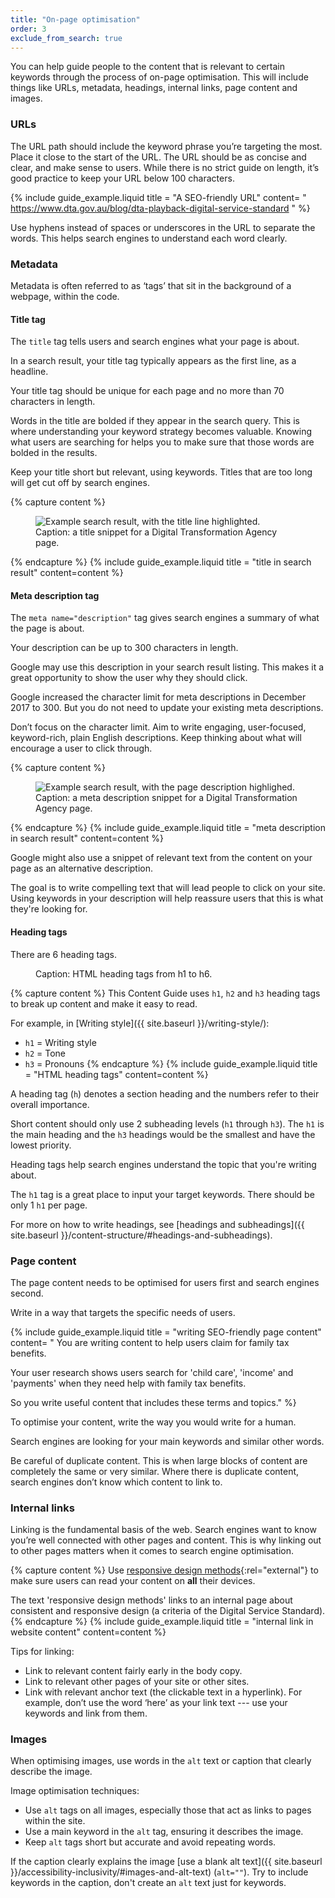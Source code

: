 ```yaml
---
title: "On-page optimisation"
order: 3
exclude_from_search: true
---
```


You can help guide people to the content that is relevant to certain keywords through the process of on-page optimisation. This will include things like URLs, metadata, headings, internal links, page content and images.

### URLs

The URL path should include the keyword phrase you’re targeting the most. Place it close to the start of the URL. The URL should be as concise and clear, and make sense to users. While there is no strict guide on length, it’s good practice to keep your URL below 100 characters.

{% include guide_example.liquid
  title = "A SEO-friendly URL"
  content= "
https://www.dta.gov.au/blog/dta-playback-digital-service-standard
"
%}

Use hyphens instead of spaces or underscores in the URL to separate the words. This helps search engines to understand each word clearly.

### Metadata

Metadata is often referred to as ‘tags’ that sit in the background of a webpage, within the code.

#### Title tag

The `title` tag tells users and search engines what your page is about.

In a search result, your title tag typically appears as the first line, as a headline.

Your title tag should be unique for each page and no more than 70 characters in length.

Words in the title are bolded if they appear in the search query. This is where understanding your keyword strategy becomes valuable. Knowing what users are searching for helps you to make sure that those words are bolded in the results.

Keep your title short but relevant, using keywords. Titles that are too long will get cut off by search engines.

{% capture content %}
<figure>
  <img src='{% asset_path "seo-metatitle.png" %}' alt="Example search result, with the title line highlighted." />
  <figcaption>Caption: a title snippet for a Digital Transformation Agency page.</figcaption>
</figure>
{% endcapture %}
{% include guide_example.liquid
  title = "title in search result"
  content=content
%}

#### Meta description tag

The `meta name="description"`
tag gives search engines a summary of what the page is about.

Your description can be up to 300 characters in length.

Google may use this description in your search result listing. This makes it a great opportunity to show the user why they should click.

Google increased the character limit for meta descriptions in December 2017 to 300. But you do not need to update your existing meta descriptions.

Don’t focus on the character limit. Aim to write engaging, user-focused, keyword-rich, plain English descriptions. Keep thinking about what will encourage a user to click through.

{% capture content %}
<figure>
  <img src='{% asset_path "seo-metadescription.png" %}' alt="Example search result, with the page description highlighed." />
  <figcaption>Caption: a meta description snippet for a Digital Transformation Agency page.</figcaption>
</figure>
{% endcapture %}
{% include guide_example.liquid
  title = "meta description in search result"
  content=content
%}

Google might also use a snippet of relevant text from the content on your page as an alternative description.

The goal is to write compelling text that will lead people to click on your site. Using keywords in your description will help reassure users that this is what they're looking for.

#### Heading tags

There are 6 heading tags.

<figure>
  <img src='{% asset_path "seo-headings.png" %}' alt='' />
  <figcaption>Caption: HTML heading tags from h1 to h6.</figcaption>
</figure>

{% capture content %}
This Content Guide uses `h1`, `h2` and `h3` heading tags to break up content and make it easy to read.

For example, in [Writing style]({{ site.baseurl }}/writing-style/):
- `h1` = Writing style
- `h2` = Tone
- `h3` = Pronouns
{% endcapture %}
{% include guide_example.liquid
  title = "HTML heading tags"
  content=content
%}

A heading tag (`h`) denotes a section heading and the numbers refer to their overall importance.

Short content should only use 2 subheading levels (`h1` through `h3`). The `h1` is the main heading and the `h3` headings would be the smallest and have the lowest priority.

Heading tags help search engines understand the topic that you're writing about.

The `h1` tag is a great place to input your target keywords. There should be only 1 `h1` per page.

For more on how to write headings, see [headings and subheadings]({{ site.baseurl }}/content-structure/#headings-and-subheadings).

### Page content

The page content needs to be optimised for users first and search engines second.

Write in a way that targets the specific needs of users.

{% include guide_example.liquid
  title = "writing SEO-friendly page content"
  content= "
You are writing content to help users claim for family tax benefits.

Your user research shows users search for 'child care', 'income' and 'payments' when they need help with family tax benefits.

So you write useful content that includes these terms and topics."
%}

To optimise your content, write the way you would write for a human.

Search engines are looking for your main keywords and similar other words.

Be careful of duplicate content. This is when large blocks of content are completely the same or very similar. Where there is duplicate content, search engines don’t know which content to link to.

### Internal links

Linking is the fundamental basis of the web. Search engines want to know you’re well connected with other pages and content. This is why linking out to other pages matters when it comes to search engine optimisation.

{% capture content %}
Use [responsive design methods](https://guides.service.gov.au/digital-service-standard/6-consistent-and-responsive/){:rel="external"} to make sure users can read your content on <strong>all</strong> their devices.

The text 'responsive design methods' links to an internal page about consistent and responsive design (a criteria of the Digital Service Standard).
{% endcapture %}
{% include guide_example.liquid
  title = "internal link in website content"
  content=content
%}

Tips for linking:

- Link to relevant content fairly early in the body copy.
- Link to relevant other pages of your site or other sites.
- Link with relevant anchor text (the clickable text in a hyperlink). For example, don’t use the word ‘here’ as your link text --- use your keywords and link from them.

### Images

When optimising images, use words in the `alt` text or caption that clearly describe the image.

Image optimisation techniques:

- Use `alt` tags on all images, especially those that act as links to pages within the site.
- Use a main keyword in the `alt` tag, ensuring it describes the image.
- Keep `alt` tags short but accurate and avoid repeating words.

If the caption clearly explains the image [use a blank alt text]({{ site.baseurl }}/accessibility-inclusivity/#images-and-alt-text) (`alt=""`). Try to include keywords in the caption, don't create an `alt` text just for keywords.
